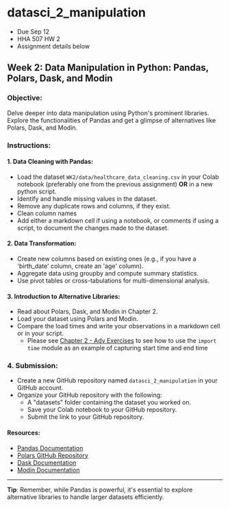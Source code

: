 # datasci_2_manipulation
* Due Sep 12
* HHA 507 HW 2
* Assignment details below

## **Week 2: Data Manipulation in Python: Pandas, Polars, Dask, and Modin**

### **Objective**: 
Delve deeper into data manipulation using Python's prominent libraries. Explore the functionalities of Pandas and get a glimpse of alternatives like Polars, Dask, and Modin.

### **Instructions**:

#### **1. Data Cleaning with Pandas:**
- Load the dataset `WK2/data/healthcare_data_cleaning.csv` in your Colab notebook (preferably one from the previous assignment) **OR** in a new python script.
- Identify and handle missing values in the dataset.
- Remove any duplicate rows and columns, if they exist.
- Clean column names 
- Add either a markdown cell if using a notebook, or comments if using a script, to document the changes made to the dataset.

#### **2. Data Transformation:**
- Create new columns based on existing ones (e.g., if you have a 'birth_date' column, create an 'age' column).
- Aggregate data using groupby and compute summary statistics.
- Use pivot tables or cross-tabulations for multi-dimensional analysis.

#### **3. Introduction to Alternative Libraries:**
- Read about Polars, Dask, and Modin in Chapter 2.
- Load your dataset using Polars and Modin.
- Compare the load times and write your observations in a markdown cell or in your script.
  - Please see [Chapter 2 - Adv Exercises](https://book.datascience.appliedhealthinformatics.com/docs/Ch2/distributed-computation#advanced-exercises) to see how to use the `import time` module as an example of capturing start time and end time

### **4. Submission**:
- Create a new GitHub repository named `datasci_2_manipulation` in your GitHub account.
- Organize your GitHub repository with the following:
  - A "datasets" folder containing the dataset you worked on.
  - Save your Colab notebook to your GitHub repository.
  - Submit the link to your GitHub repository.

#### **Resources:**

- [Pandas Documentation](https://pandas.pydata.org/docs/)
- [Polars GitHub Repository](https://github.com/pola-rs/polars)
- [Dask Documentation](https://docs.dask.org/en/latest/)
- [Modin Documentation](https://modin.readthedocs.io/en/latest/)

---

**Tip**: Remember, while Pandas is powerful, it's essential to explore alternative libraries to handle larger datasets efficiently.
